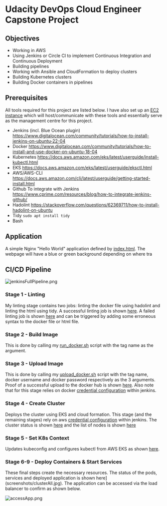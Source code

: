 # Udacity DevOps Cloud Engineer Capstone Project


## Objectives

- Working in AWS
- Using Jenkins or Circle CI to implement Continuous Integration and Continuous Deployment
- Building pipelines
- Working with Ansible and CloudFormation to deploy clusters
- Building Kubernetes clusters
- Building Docker containers in pipelines


## Prerequisites

All tools required for this project are listed below. I have also set up an [EC2 instance](screenshots/ec2Instance.jpg) which will host/communicate with these tools and essentially serve as the management centre for this project.
- Jenkins (incl. Blue Ocean plugin)
https://www.digitalocean.com/community/tutorials/how-to-install-jenkins-on-ubuntu-22-04
- Docker
https://www.digitalocean.com/community/tutorials/how-to-install-and-use-docker-on-ubuntu-18-04
- Kubernetes
https://docs.aws.amazon.com/eks/latest/userguide/install-kubectl.html
- EKS
https://docs.aws.amazon.com/eks/latest/userguide/eksctl.html
- AWS/AWS-CLI
https://docs.aws.amazon.com/cli/latest/userguide/getting-started-install.html
- Github
To integrate with Jenkins https://www.cprime.com/resources/blog/how-to-integrate-jenkins-github/
- Hadolint
https://stackoverflow.com/questions/62369711/how-to-install-hadolint-on-ubuntu
- Tidy
```sudo apt install tidy```
- Bash


## Application

A simple Nginx "Hello World" application defined by [index.html](index.html). The webpage will have a blue or green background depending on where tra

## CI/CD Pipeline

![jenkinsFullPipeline.png](screenshots/jenkinsFullPipeline.png)

### Stage 1 - Linting

My linting stage contains two jobs: linting the docker file using hadolint and linting the html using tidy. A successful linting job is shown [here](screenshots/lintingSuccess.jpg). A failed linting job is shown [here](screenshots/lintingFailure.jpg) and can be triggered by adding some erroneous syntax to the docker file or html file.

### Stage 2 - Build Image

This is done by calling my [run_docker.sh](scripts/run_docker.sh) script with the tag name as the argument.

### Stage 3 - Upload Image

This is done by calling my [upload_docker.sh](scripts/upload_docker.sh) script with the tag name, docker username and docker password respectively as the 3 arguments. Proof of a successful upload to the docker hub is shown [here](screenshots/dockerUpload.jpg). Also note that for this stage relies on docker [credential configuration](screenshots/jenkinsCreds) within jenkins.

### Stage 4 - Create Cluster

Deploys the cluster using EKS and cloud formation. This stage (and the remaining stages) rely on aws [credential configuration](screenshots/jenkinsCreds) within jenkins. The cluster status is shown [here](eksCluster.jpg) and the list of nodes is shown [here](clusterNodes.jpg)

### Stage 5 - Set K8s Context

Updates kubeconfig and configures kubectl from AWS EKS as shown [here](screenshots/configK8s).

### Stage 6-9 - Deploy Containers & Start Services

These final steps create the necessary resources. The status of the pods, services and deployed application is shown here](screenshots/clusterAll.jpg). The application can be accessed via the load balancer to confirm as shown below.

![accessApp.png](screenshots/accessApp.png)



